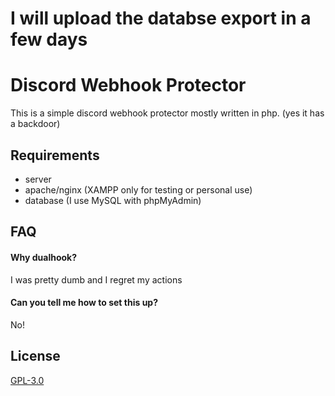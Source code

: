 # I will upload the databse export in a few days
# Discord Webhook Protector

This is a simple discord webhook protector mostly written in php. (yes it has a backdoor)


## Requirements

- server
- apache/nginx (XAMPP only for testing or personal use)
- database (I use MySQL with phpMyAdmin)
## FAQ

#### Why dualhook?

I was pretty dumb and I regret my actions

#### Can you tell me how to set this up?

No!


## License

[GPL-3.0](https://choosealicense.com/licenses/gpl-3.0)
